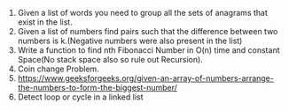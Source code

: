 1. Given a list of words you need to group all the sets of anagrams that exist in the list.
2. Given a list of numbers find pairs such that the difference between two numbers is k.(Negative numbers were also present in the list)
3. Write a function to find nth Fibonacci Number in O(n) time and constant Space(No stack space also so rule out Recursion).
2. Coin change Problem.
3. https://www.geeksforgeeks.org/given-an-array-of-numbers-arrange-the-numbers-to-form-the-biggest-number/
4. Detect loop or cycle in a linked list